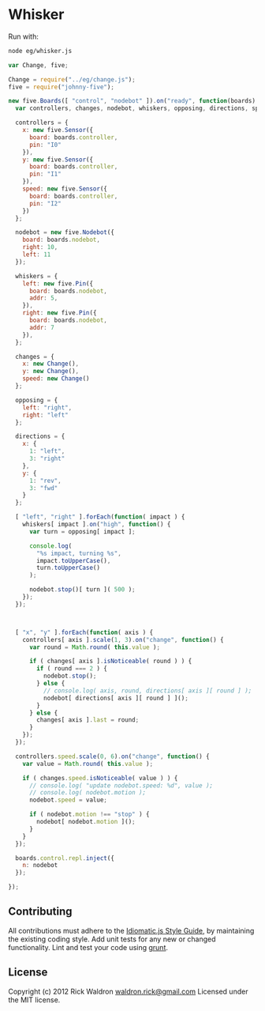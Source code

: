 # Whisker

Run with:
```bash
node eg/whisker.js
```


```javascript
var Change, five;

Change = require("../eg/change.js");
five = require("johnny-five");

new five.Boards([ "control", "nodebot" ]).on("ready", function(boards) {
  var controllers, changes, nodebot, whiskers, opposing, directions, speed;

  controllers = {
    x: new five.Sensor({
      board: boards.controller,
      pin: "I0"
    }),
    y: new five.Sensor({
      board: boards.controller,
      pin: "I1"
    }),
    speed: new five.Sensor({
      board: boards.controller,
      pin: "I2"
    })
  };

  nodebot = new five.Nodebot({
    board: boards.nodebot,
    right: 10,
    left: 11
  });

  whiskers = {
    left: new five.Pin({
      board: boards.nodebot,
      addr: 5,
    }),
    right: new five.Pin({
      board: boards.nodebot,
      addr: 7
    }),
  };

  changes = {
    x: new Change(),
    y: new Change(),
    speed: new Change()
  };

  opposing = {
    left: "right",
    right: "left"
  };

  directions = {
    x: {
      1: "left",
      3: "right"
    },
    y: {
      1: "rev",
      3: "fwd"
    }
  };

  [ "left", "right" ].forEach(function( impact ) {
    whiskers[ impact ].on("high", function() {
      var turn = opposing[ impact ];

      console.log(
        "%s impact, turning %s",
        impact.toUpperCase(),
        turn.toUpperCase()
      );

      nodebot.stop()[ turn ]( 500 );
    });
  });



  [ "x", "y" ].forEach(function( axis ) {
    controllers[ axis ].scale(1, 3).on("change", function() {
      var round = Math.round( this.value );

      if ( changes[ axis ].isNoticeable( round ) ) {
        if ( round === 2 ) {
          nodebot.stop();
        } else {
          // console.log( axis, round, directions[ axis ][ round ] );
          nodebot[ directions[ axis ][ round ] ]();
        }
      } else {
        changes[ axis ].last = round;
      }
    });
  });

  controllers.speed.scale(0, 6).on("change", function() {
    var value = Math.round( this.value );

    if ( changes.speed.isNoticeable( value ) ) {
      // console.log( "update nodebot.speed: %d", value );
      // console.log( nodebot.motion );
      nodebot.speed = value;

      if ( nodebot.motion !== "stop" ) {
        nodebot[ nodebot.motion ]();
      }
    }
  });

  boards.control.repl.inject({
    n: nodebot
  });

});

```













## Contributing
All contributions must adhere to the [Idiomatic.js Style Guide](https://github.com/rwldrn/idiomatic.js),
by maintaining the existing coding style. Add unit tests for any new or changed functionality. Lint and test your code using [grunt](https://github.com/cowboy/grunt).

## License
Copyright (c) 2012 Rick Waldron <waldron.rick@gmail.com>
Licensed under the MIT license.
